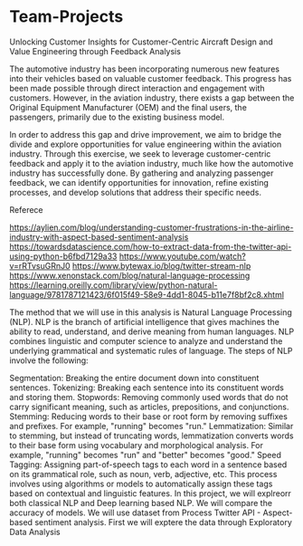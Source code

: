 # Team-Projects

Unlocking Customer Insights for Customer-Centric Aircraft Design and Value Engineering through Feedback Analysis

The automotive industry has been incorporating numerous new features into their vehicles based on valuable customer feedback. This progress has been made possible through direct interaction and engagement with customers. However, in the aviation industry, there exists a gap between the Original Equipment Manufacturer (OEM) and the final users, the passengers, primarily due to the existing business model.

In order to address this gap and drive improvement, we aim to bridge the divide and explore opportunities for value engineering within the aviation industry. Through this exercise, we seek to leverage customer-centric feedback and apply it to the aviation industry, much like how the automotive industry has successfully done. By gathering and analyzing passenger feedback, we can identify opportunities for innovation, refine existing processes, and develop solutions that address their specific needs.

Referece

https://aylien.com/blog/understanding-customer-frustrations-in-the-airline-industry-with-aspect-based-sentiment-analysis
https://towardsdatascience.com/how-to-extract-data-from-the-twitter-api-using-python-b6fbd7129a33
https://www.youtube.com/watch?v=rRTvsuGRnJ0
https://www.bytewax.io/blog/twitter-stream-nlp
https://www.xenonstack.com/blog/natural-language-processing
https://learning.oreilly.com/library/view/python-natural-language/9781787121423/6f015f49-58e9-4dd1-8045-b11e7f8bf2c8.xhtml

The method that we will use in this analysis is Natural Language Processing (NLP). NLP is the branch of artificial intelligence that gives machines the ability to read, understand, and derive meaning from human languages. NLP combines linguistic and computer science to analyze and understand the underlying grammatical and systematic rules of language. The steps of NLP involve the following:

Segmentation: Breaking the entire document down into constituent sentences.
Tokenizing: Breaking each sentence into its constituent words and storing them.
Stopwords: Removing commonly used words that do not carry significant meaning, such as articles, prepositions, and conjunctions.
Stemming: Reducing words to their base or root form by removing suffixes and prefixes. For example, "running" becomes "run."
Lemmatization: Similar to stemming, but instead of truncating words, lemmatization converts words to their base form using vocabulary and morphological analysis. For example, "running" becomes "run" and "better" becomes "good."
Speed Tagging: Assigning part-of-speech tags to each word in a sentence based on its grammatical role, such as noun, verb, adjective, etc. This process involves using algorithms or models to automatically assign these tags based on contextual and linguistic features.
In this project, we will explreorr both classical NLP and Deep learning based NLP. We will compare the accuracy of models. We will use dataset from Process Twitter API - Aspect-based sentiment analysis. First we will exptere the data through Exploratory Data Analysis
